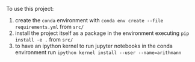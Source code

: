 To use this project:
1. create the `conda` environment with `conda env create --file requirements.yml` from `src/`
2. install the project itself as a package in the environment executing `pip install -e .` from `src/`
3. to have an ipython kernel to run jupyter notebooks in the conda environment run `ipython kernel install --user --name=arithmann`
